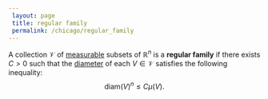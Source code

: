 ```yaml
---
 layout: page
 title: regular family
 permalink: /chicago/regular_family
---
```

A collection $\mathcal V$ of [measurable](https://mathgloss.github.io/MathGloss/chicago/measurable) subsets of $\mathbb R^n$ is a **regular family** if there exists $C > 0$ such that the [diameter](https://mathgloss.github.io/MathGloss/chicago/diameter_of_a_set) of each $V \in \mathcal V$ satisfies the following inequality: $$\text{diam}(V)^n \leq C\mu(V).$$

